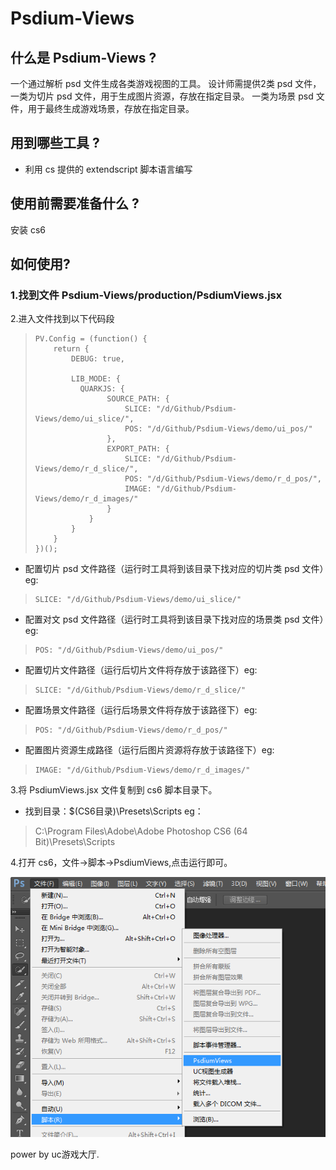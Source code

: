 ﻿Psdium-Views
============

## 什么是 Psdium-Views ?

一个通过解析 psd 文件生成各类游戏视图的工具。
设计师需提供2类 psd 文件，
一类为切片 psd 文件，用于生成图片资源，存放在指定目录。
一类为场景 psd 文件，用于最终生成游戏场景，存放在指定目录。

## 用到哪些工具 ?

+ 利用 cs 提供的 extendscript 脚本语言编写

## 使用前需要准备什么 ?

安装 cs6

## 如何使用?

### 1.找到文件 Psdium-Views/production/PsdiumViews.jsx

2.进入文件找到以下代码段

>     PV.Config = (function() {
>         return {
>             DEBUG: true,
>     
>             LIB_MODE: {
>             	QUARKJS: {
>                     SOURCE_PATH: {
>                         SLICE: "/d/Github/Psdium-Views/demo/ui_slice/",
>                         POS: "/d/Github/Psdium-Views/demo/ui_pos/"
>                     },
>                     EXPORT_PATH: {
>                         SLICE: "/d/Github/Psdium-Views/demo/r_d_slice/",
>                         POS: "/d/Github/Psdium-Views/demo/r_d_pos/",
>                         IMAGE: "/d/Github/Psdium-Views/demo/r_d_images/"
>                     }
>                 }
>             }
>         }
>     })();

+ 配置切片 psd 文件路径（运行时工具将到该目录下找对应的切片类 psd 文件）eg:
>     SLICE: "/d/Github/Psdium-Views/demo/ui_slice/"

+ 配置对文 psd 文件路径（运行时工具将到该目录下找对应的场景类 psd 文件）eg:
>     POS: "/d/Github/Psdium-Views/demo/ui_pos/"

+ 配置切片文件路径（运行后切片文件将存放于该路径下）eg:
>     SLICE: "/d/Github/Psdium-Views/demo/r_d_slice/"

+ 配置场景文件路径（运行后场景文件将存放于该路径下）eg:
>     POS: "/d/Github/Psdium-Views/demo/r_d_pos/"

+ 配置图片资源生成路径（运行后图片资源将存放于该路径下）eg:
>     IMAGE: "/d/Github/Psdium-Views/demo/r_d_images/"

3.将 PsdiumViews.jsx 文件复制到 cs6 脚本目录下。

+ 找到目录：$(CS6目录)\Presets\Scripts  eg：
>    C:\Program Files\Adobe\Adobe Photoshop CS6 (64 Bit)\Presets\Scripts

4.打开 cs6，文件->脚本->PsdiumViews,点击运行即可。

![alt text](./demo.png "Title")

power by uc游戏大厅.